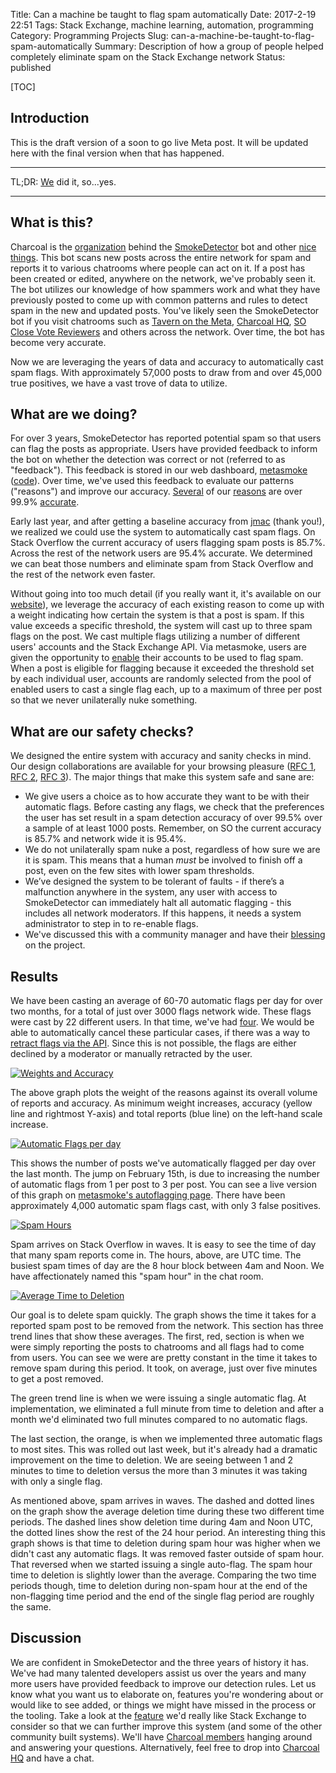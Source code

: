 Title: Can a machine be taught to flag spam automatically
Date: 2017-2-19 22:51
Tags: Stack Exchange, machine learning, automation, programming
Category: Programming Projects
Slug: can-a-machine-be-taught-to-flag-spam-automatically
Summary: Description of how a group of people helped completely eliminate spam on the Stack Exchange network
Status: published

[TOC]

## Introduction

This is the draft version of a soon to go live Meta post. It will be updated here with the final version when that has
happened. 

---

TL;DR: [We][1] did it, so...yes.

---

## What is this?

Charcoal is the [organization][1] behind the [SmokeDetector][6] bot and other [nice things][5]. This bot scans new 
posts across the entire network for spam and reports it to various chatrooms where people can act on it. If a post has 
been created or edited, anywhere on the network, we've probably seen it. The bot utilizes our knowledge of how spammers 
work and what they have previously posted to come up with common patterns and rules to detect spam in the new and 
updated posts. You've likely seen the SmokeDetector bot if you visit chatrooms such as [Tavern on the Meta][2], 
[Charcoal HQ][3], [SO Close Vote Reviewers][4] and others across the network. Over time, the bot has become very 
accurate. 

Now we are leveraging the years of data and accuracy to automatically cast spam flags. With approximately 57,000 posts 
to draw from and over 45,000 true positives, we have a vast trove of data to utilize.

## What are we doing?

For over 3 years, SmokeDetector has reported potential spam so that users can flag the posts as appropriate. Users 
have provided feedback to inform the bot on whether the detection was correct or not (referred to as "feedback"). 
This feedback is stored in our web dashboard, [metasmoke][7] ([code][8]). Over time, we've used this feedback to 
evaluate our patterns ("reasons") and improve our accuracy. [Several][9] of our [reasons][10] are over 99.9% 
[accurate][11].

Early last year, and after getting a baseline accuracy from [jmac][12] (thank you!), we realized we could use the 
system to automatically cast spam flags. On Stack Overflow the current accuracy of users flagging spam posts is 85.7%. 
Across the rest of the network users are 95.4% accurate. We determined we can beat those numbers and eliminate spam 
from Stack Overflow and the rest of the network even faster. 

Without going into too much detail (if you really want it, it's available on our [website][13]), we leverage the 
accuracy of each existing reason to come up with a weight indicating how certain the system is that a post is spam. If 
this value exceeds a specific threshold, the system will cast up to three spam flags on the post. We cast multiple 
flags utilizing a number of different users' accounts and the Stack Exchange API. Via metasmoke, users are given the 
opportunity to [enable][14] their accounts to be used to flag spam. When a post is eligible for flagging because it 
exceeded the threshold set by each individual user, accounts are randomly selected from the pool of enabled users to 
cast a single flag each, up to a maximum of three per post so that we never unilaterally nuke something.

## What are our safety checks?

We designed the entire system with accuracy and sanity checks in mind. Our design collaborations are available for your 
browsing pleasure ([RFC 1][15], [RFC 2][16], [RFC 3][17]). The major things that make this system safe and sane are:

 - We give users a choice as to how accurate they want to be with their automatic flags. Before casting any flags, we 
 check that the preferences the user has set result in a spam detection accuracy of over 99.5% over a sample of at 
 least 1000 posts. Remember, on SO the current accuracy is 85.7% and network wide it is 95.4%. 
 - We do not unilaterally spam nuke a post, regardless of how sure we are it is spam. This means that a human *must* 
 be involved to finish off a post, even on the few sites with lower spam thresholds.
 - We’ve designed the system to be tolerant of faults - if there’s a malfunction anywhere in the system, any user with 
 access to SmokeDetector can immediately halt all automatic flagging - this includes all network moderators. If this 
 happens, it needs a system administrator to step in to re-enable flags.
 - We've discussed this with a community manager and have their [blessing][23] on the project.
 
## Results

We have been casting an average of 60-70 automatic flags per day for over two months, for a total of just over 3000 
flags network wide. These flags were cast by 22 different users. In that time, we've had [four][18]. We would be able 
to automatically cancel these particular cases, if there was a way to [retract flags via the API][22]. Since this is 
not possible, the flags are either declined by a moderator or manually retracted by the user.

[![Weights and Accuracy][19]][19]

The above graph plots the weight of the reasons against its overall volume of reports and accuracy. As minimum weight 
increases, accuracy (yellow line and rightmost Y-axis) and total reports (blue line) on the left-hand scale increase.

[![Automatic Flags per day][20]][20]

This shows the number of posts we've automatically flagged per day over the last month. The jump on February 15th, is 
due to increasing the number of automatic flags from 1 per post to 3 per post. You can see a live version of this graph 
on [metasmoke's autoflagging page][21]. There have been approximately 4,000 automatic spam flags cast, with only 3 
false positives.

[![Spam Hours][25]][25]

Spam arrives on Stack Overflow in waves. It is easy to see the time of day that many spam reports come in. The hours, 
above, are UTC time. The busiest spam times of day are the 8 hour block between 4am and Noon. We have affectionately 
named this "spam hour" in the chat room. 

[![Average Time to Deletion][24]][24]

Our goal is to delete spam quickly. The graph shows the time it takes for a reported spam post to be removed from the 
network. This section has three trend lines that show these averages. The first, red, section is when we were simply 
reporting the posts to chatrooms and all flags had to come from users. You can see we were are pretty constant in the 
time it takes to remove spam during this period. It took, on average, just over five minutes to get a post removed.

The green trend line is when we were issuing a single automatic flag. At implementation, we eliminated a full minute 
from time to deletion and after a month we'd eliminated two full minutes compared to no automatic flags.

The last section, the orange, is when we implemented three automatic flags to most sites. This was rolled out last
week, but it's already had a dramatic improvement on the time to deletion. We are seeing between 1 and 2 minutes to 
time to deletion versus the more than 3 minutes it was taking with only a single flag.

As mentioned above, spam arrives in waves. The dashed and dotted lines on the graph show the average deletion time 
during these two different time periods. The dashed lines show deletion time during 4am and Noon UTC, the dotted lines 
show the rest of the 24 hour period. An interesting thing this graph shows is that time to deletion during spam hour 
was higher when we didn't cast any automatic flags. It was removed faster outside of spam hour. That reversed when we 
started issuing a single auto-flag. The spam hour time to deletion is slightly lower than the average. Comparing the 
two time periods though, time to deletion during non-spam hour at the end of the non-flagging time period and the end 
of the single flag period are roughly the same.

## Discussion

We are confident in SmokeDetector and the three years of history it has. We've had many talented developers assist us 
over the years and many more users have provided feedback to improve our detection rules. Let us know what you want us 
to elaborate on, features you're wondering about or would like to see added, or things we might have missed in the 
process or the tooling. Take a look at the [feature][22] we'd really like Stack Exchange to consider so that we can 
further improve this system (and some of the other community built systems). We'll have [Charcoal members][1] hanging 
around and answering your questions. Alternatively, feel free to drop into [Charcoal HQ][3] and have a chat. 




 [1]: http://charcoal-se.org/people.html
 [2]: http://chat.meta.stackexchange.com/rooms/89/tavern-on-the-meta
 [3]: http://chat.stackexchange.com/rooms/11540/charcoal-hq
 [4]: http://chat.stackoverflow.com/rooms/41570/so-close-vote-reviewers
 [5]: https://github.com/Charcoal-SE
 [6]: https://github.com/Charcoal-SE/SmokeDetector
 [7]: https://metasmoke.charcoal-se.org
 [8]: https://github.com/Charcoal-SE/metasmoke
 [9]: https://metasmoke.erwaysoftware.com/reason/106
 [10]: https://metasmoke.erwaysoftware.com/reason/21
 [11]: https://metasmoke.erwaysoftware.com/reason/61
 [12]: http://stackoverflow.com/users/1933347/jmac
 [13]: https://charcoal-se.org/flagging
 [14]: https://metasmoke.erwaysoftware.com/flagging/preferences
 [15]: https://docs.google.com/document/d/1Bg0u4oY9W_skp79wSnyQWttUIBH8WV46JELDGJ7Bixo/edit
 [16]: https://docs.google.com/document/d/1voGyl3BUA1JHJ0pR2Mf9E5-wmIDUFC1G8HcThiS7B1k/edit
 [17]: https://docs.google.com/document/d/1Nu2U0uFbmHpb3v61WyBxjYNK34n5tFWAPYtvu13ZQCw/edit#heading=h.9nvcibv3gama
 [18]: https://metasmoke.erwaysoftware.com/flagging/logs?filter=fps
 [19]: {attach}images/spam-weights-and-accuracies.png
 [20]: {attach}images/spam-autoflags-per-day.png
 [21]: https://metasmoke.erwaysoftware.com/flagging
 [22]: http://meta.stackexchange.com/questions/288120/allow-retracting-flags-from-the-api
 [23]: http://chat.stackexchange.com/transcript/message/35437121#35437121
 [24]: {attach}images/spam-average-time-to-delete.png
 [25]: {attach}images/spam-spam-hours.png
